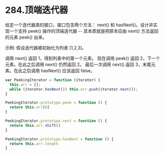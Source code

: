 # 284.顶端迭代器
给定一个迭代器类的接口，接口包含两个方法： next() 和 hasNext()。设计并实现一个支持 peek() 操作的顶端迭代器 -- 其本质就是把原本应由 next() 方法返回的元素 peek() 出来。

示例:
假设迭代器被初始化为列表 [1,2,3]。

调用 next() 返回 1，得到列表中的第一个元素。
现在调用 peek() 返回 2，下一个元素。在此之后调用 next() 仍然返回 2。
最后一次调用 next() 返回 3，末尾元素。在此之后调用 hasNext() 应该返回 false。

```js
var PeekingIterator = function (iterator) {
  this.arr = [];
  while (iterator.hasNext()) this.arr.push(iterator.next());
}

PeekingIterator.prototype.peek = function () {
  return this.arr[0]
}

PeekingIterator.prototype.next = function () {
  return this.arr.shift()
}

PeekingIterator.prototype.hasNext = function () {
  return this.arr.length
}
```